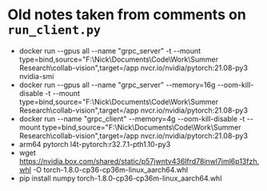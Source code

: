 # Old notes taken from comments on `run_client.py`
  * docker run --gpus all --name "grpc_server" -t --mount type=bind,source="F:\Nick\Documents\Code\Work\Summer Research\collab-vision",target=/app nvcr.io/nvidia/pytorch:21.08-py3 nvidia-smi
  * docker run --gpus all --name "grpc_server" --memory=16g --oom-kill-disable -t --mount type=bind,source="F:\Nick\Documents\Code\Work\Summer Research\collab-vision",target=/app nvcr.io/nvidia/pytorch:21.08-py3
  * docker run --name "grpc_client" --memory=4g --oom-kill-disable -t --mount type=bind,source="F:\Nick\Documents\Code\Work\Summer Research\collab-vision",target=/app nvcr.io/nvidia/pytorch:21.08-py3
  * arm64 pytorch l4t-pytorch:r32.7.1-pth1.10-py3
  * wget https://nvidia.box.com/shared/static/p57jwntv436lfrd78inwl7iml6p13fzh.whl -O torch-1.8.0-cp36-cp36m-linux_aarch64.whl
  * pip install numpy torch-1.8.0-cp36-cp36m-linux_aarch64.whl

